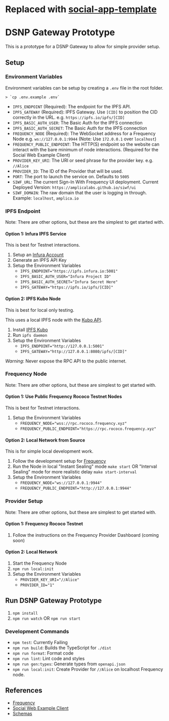 # Replaced with [social-app-template](https://github.com/AmplicaLabs/social-app-template)

# DSNP Gateway Prototype

This is a prototype for a DSNP Gateway to allow for simple provider setup.

## Setup

### Environment Variables

Environment variables can be setup by creating a `.env` file in the root folder.

    > `cp .env.example .env`

- `IPFS_ENDPOINT` (Required): The endpoint for the IPFS API.
- `IPFS_GATEWAY` (Required): IPFS Gateway. Use `[CID]` to position the CID correctly in the URL. e.g. `https://ipfs.io/ipfs/[CID]`
- `IPFS_BASIC_AUTH_USER`: The Basic Auth for the IPFS connection
- `IPFS_BASIC_AUTH_SECRET`: The Basic Auth for the IPFS connection
- `FREQUENCY_NODE` (Required): The WebSocket address for a Frequency Node e.g. `ws://127.0.0.1:9944` (Note: Use `172.0.0.1` over `localhost`)
- `FREQUENCY_PUBLIC_ENDPOINT`: The HTTP(S) endpoint so the website can interact with the bare minimum of node interactions. (Required for the Social Web Example Client)
- `PROVIDER_KEY_URI`: The URI or seed phrase for the provider key. e.g. `//Alice`
- `PROVIDER_ID`: The ID of the Provider that will be used.
- `PORT`: The port to launch the service on. Defaults to `5005`
- `SIWF_URL`: The current Sign-In With Frequency UI deployment. Current Deployed Version: `https://amplicalabs.github.io/siwf/ui`
- `SIWF_DOMAIN`: The raw domain that the user is logging in through. Example: `localhost`, `amplica.io`

### IPFS Endpoint

Note: There are other options, but these are the simplest to get started with.

#### Option 1: Infura IPFS Service

This is best for Testnet interactions.

1. Setup an [Infura Account](https://app.infura.io/register)
2. Generate an IPFS API Key
3. Setup the Environment Variables
   - `IPFS_ENDPOINT="https://ipfs.infura.io:5001"`
   - `IPFS_BASIC_AUTH_USER="Infura Project ID"`
   - `IPFS_BASIC_AUTH_SECRET="Infura Secret Here"`
   - `IPFS_GATEWAY="https://ipfs.io/ipfs/[CID]"`

#### Option 2: IPFS Kubo Node

This is best for local only testing.

This uses a local IPFS node with the [Kubo API](https://docs.ipfs.tech/reference/kubo/rpc/).

1. Install [IPFS Kubo](https://docs.ipfs.tech/install/command-line/)
2. Run `ipfs daemon`
3. Setup the Environment Variables
   - `IPFS_ENDPOINT="http://127.0.0.1:5001"`
   - `IPFS_GATEWAY="http://127.0.0.1:8080/ipfs/[CID]"`

_Warning_: Never expose the RPC API to the public internet.

### Frequency Node

Note: There are other options, but these are simplest to get started with.

#### Option 1: Use Public Frequency Rococo Testnet Nodes

This is best for Testnet interactions.

1. Setup the Environment Variables
   - `FREQUENCY_NODE="wss://rpc.rococo.frequency.xyz"`
   - `FREQUENCY_PUBLIC_ENDPOINT="https://rpc.rococo.frequency.xyz"`

#### Option 2: Local Network from Source

This is for simple local development work.

1. Follow the development setup for [Frequency](https://github.com/LibertyDSNP/frequency#build)
2. Run the Node in local "Instant Sealing" mode `make start` OR "Interval Sealing" mode for more realistic delay `make start-interval`
3. Setup the Environment Variables
   - `FREQUENCY_NODE="ws://127.0.0.1:9944"`
   - `FREQUENCY_PUBLIC_ENDPOINT="http://127.0.0.1:9944"`

### Provider Setup

Note: There are other options, but these are simplest to get started with.

#### Option 1: Frequency Rococo Testnet

1. Follow the instructions on the Frequency Provider Dashboard (coming soon)

#### Option 2: Local Network

1. Start the Frequency Node
2. `npm run local:init`
3. Setup the Environment Variables
   - `PROVIDER_KEY_URI="//Alice"`
   - `PROVIDER_ID="1"`

## Run DSNP Gateway Prototype

1. `npm install`
2. `npm run watch` OR `npm run start`

### Development Commands

- `npm test`: Currently Failing
- `npm run build`: Builds the TypeScript for `./dist`
- `npm run format`: Format code
- `npm run lint`: Lint code and styles
- `npm run gen:types`: Generate types from `openapi.json`
- `npm run local:init`: Create Provider for `//Alice` on localhost Frequency node.

## References

- [Frequency](https://github.com/LibertyDSNP/frequency)
- [Social Web Example Client](https://github.com/AmplicaLabs/social-web-demo)
- [Schemas](https://github.com/LibertyDSNP/schemas/)
